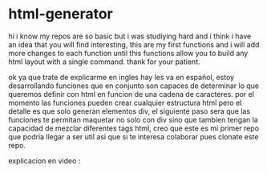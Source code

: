 # html-generator
hi i know my repos are so basic but i was studiying hard and i think i have an idea that you will find interesting, this are my first functions and i will add more changes to each function until this functions allow you to build any html layout with a single command. thank for your patient.

ok ya que trate de explicarme en ingles hay les va en español, estoy desarrollando funciones que en conjunto son capaces de determinar lo que queremos definir con html en funcion de una cadena de caracteres. por el momento las funciones pueden crear cualquier estructura html pero el detalle es que solo generan elementos div, el siguiente paso sera que las funciones te permitan maquetar no solo con div sino que tambien tengan la capacidad de mezclar diferentes tags html, creo que este es mi primer repo que podria llegar a ser util asi que si te interesa colaborar pues clonate este repo.

explicacion en video : 
